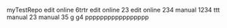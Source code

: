 myTestRepo
edit online 6trtr
edit online 23
edit online 234
manual 1234 ttt
manual 23 
manual 35 g g4 ppppppppppppppppp
